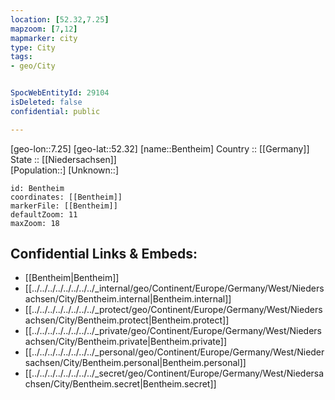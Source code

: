 ```yaml
---
location: [52.32,7.25] 
mapzoom: [7,12] 
mapmarker: city 
type: City
tags:
- geo/City


SpocWebEntityId: 29104
isDeleted: false
confidential: public

---
```

[geo-lon::7.25] 
[geo-lat::52.32] 
[name::Bentheim] 
Country :: [[Germany]]  
State :: [[Niedersachsen]]  
[Population::] 
[Unknown::] 


```leaflet
id: Bentheim
coordinates: [[Bentheim]] 
markerFile: [[Bentheim]] 
defaultZoom: 11 
maxZoom: 18
```


## Confidential Links & Embeds: 
- [[Bentheim|Bentheim]]  
- [[../../../../../../../../_internal/geo/Continent/Europe/Germany/West/Niedersachsen/City/Bentheim.internal|Bentheim.internal]] 
- [[../../../../../../../../_protect/geo/Continent/Europe/Germany/West/Niedersachsen/City/Bentheim.protect|Bentheim.protect]] 
- [[../../../../../../../../_private/geo/Continent/Europe/Germany/West/Niedersachsen/City/Bentheim.private|Bentheim.private]] 
- [[../../../../../../../../_personal/geo/Continent/Europe/Germany/West/Niedersachsen/City/Bentheim.personal|Bentheim.personal]] 
- [[../../../../../../../../_secret/geo/Continent/Europe/Germany/West/Niedersachsen/City/Bentheim.secret|Bentheim.secret]] 

